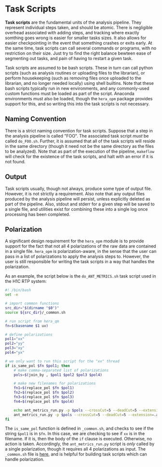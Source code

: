 # Task Scripts

**Task scripts** are the fundamental units of the analysis pipeline. They
represent individual steps taken, and should be atomic. There is negligible
overhead associated with adding steps, and tracking where exactly somthing goes
wrong is easier for smaller tasks sizes. It also allows for easier checkpointing
in the event that something crashes or exits early. At the same time, task
scripts can call several commands or programs, with no restriction on their
size. Just try to find the right balance bewteen ease of segmenting out tasks,
and pain of having to restart a given task.

Task scripts are assumed to be bash scripts. These in turn can call python
scripts (such as analysis routines or uploading files to the librarian), or
perform housekeeping (such as removing files once uploaded to the librarian, and
no longer needed locally) using shell builtins. Note that these bash scripts
typically run in new environments, and any commonly-used custom functions must
be loaded as part of the script. Anaconda environments must also be loaded,
though the `hera_opm` package provides support for this, and so writing this into
the task scripts is not necessary.

## Naming Convention

There is a strict naming convention for task scripts. Suppose that a step in the
analysis pipeline is called "FOO". The associated task script *must* be called
`do_FOO.sh`. Further, it is assumed that all of the task scripts will reside in
the same directory (though it need not be the same directory as the files to be
analyzed). Note that as part of the execution of the pipeline, `makeflow` will
check for the existence of the task scripts, and halt with an error if it is not
found.

## Output

Task scripts usually, though not always, produce some type of output
file. However, it is not strictly a requirement. Also note that any output files
produced by the analysis pipeline will persist, unless explicitly deleted as
part of the pipeline. Also, stdout and stderr for a given step will be saved to
a single file, and utilities exist for combining these into a single log once
processing has been completed.


## Polarization

A significant design requirement for the `hera_opm` module is to provide support
for the fact that not all 4 polarizations of the raw data are contained in a
single file. `hera_opm` is polarization-aware, in the sense that the user can
pass in a list of polarizations to apply the analysis steps to. However, the
user is still responsible for writing the task scripts in a way that handles the
polarization.

As an example, the script below is the `do_ANT_METRICS.sh` task script used in
the H1C RTP system:

```bash
#! /bin/bash
set -e

# import common functions
src_dir="$(dirname "$0")"
source ${src_dir}/_common.sh

# run script from hera_qm
fn=$(basename $1 uv)

# define polarizations
pol1="xx"
pol2="yy"
pol3="xy"
pol4="yx"

# we only want to run this script for the "xx" thread
if is_same_pol $fn $pol1; then
    # make comma-separated list of polarizations
    pols=$(join_by , $pol1 $pol2 $pol3 $pol4)

    # make new filenames for polarizations
    fn1=$(replace_pol $fn $pol1)
    fn2=$(replace_pol $fn $pol2)
    fn3=$(replace_pol $fn $pol3)
    fn4=$(replace_pol $fn $pol4)

    echo ant_metrics_run.py -p $pols --crossCut=5 --deadCut=5 --extension=.ant_metrics.json --vis_format=miriad ${fn1}HH.uv ${fn2}HH.uv ${fn3}HH.uv ${fn4}HH.uv
    ant_metrics_run.py -p $pols --crossCut=5 --deadCut=5 --extension=.ant_metrics.json --vis_format=miriad ${fn1}HH.uv ${fn2}HH.uv ${fn3}HH.uv ${fn4}HH.uv
fi
```

The `is_same_pol` function is defined in `_common.sh`, and checks to see if the
string `$pol1` is in `$fn`. In this case, we are checking to see if `xx` is in
the filename. If it is, then the body of the `if` clause is executed. Otherwise,
no action is taken. Accordingly, the `ant_metrics_run.py` script is *only*
called by a single polarization, though it requires all 4 polarizations as
input. The `_common.sh` file is
[here](https://github.com/HERA-Team/RTP/blob/master/scripts/hera/_common.sh),
and is helpful for building task scripts which can handle polarization.
